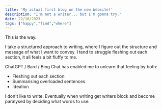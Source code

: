 ```yaml
---
title: 'My actual first blog on the new Website!'
description: "I'm not a writer... but I'm gonna try."
date: 22/10/2023
tags: ["happy","find","where"]
---
```

This is the way.

I take a structured approach to writing, where I figure out the structure and message of what I want to convey. I tend to struggle fleshing out each section, it all feels a bit fluffy to me.

ChatGPT / Bard / Bing Chat has enabled me to unlearn that feeling by both:

- Fleshing out each section
- Summarising overloaded sentences
- Ideation

I don't like to write. Eventually when writing get writers block and become paralysed by deciding what words to use.